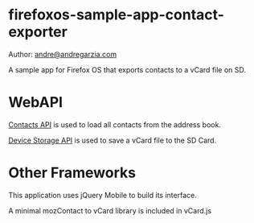 firefoxos-sample-app-contact-exporter
=====================================
Author: andre@andregarzia.com

A sample app for Firefox OS that exports contacts to a vCard file on SD.

# WebAPI
[Contacts API](https://developer.mozilla.org/en-US/docs/WebAPI/Contacts) is used to load all contacts from the address book.

[Device Storage API](https://developer.mozilla.org/en-US/docs/WebAPI/Device_Storage) is used to save a vCard file to the SD Card.

# Other Frameworks

This application uses jQuery Mobile to build its interface.

A minimal mozContact to vCard library is included in vCard.js
